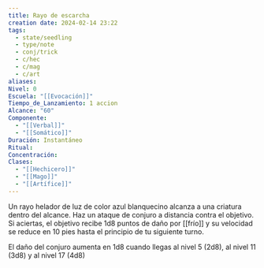```yaml
---
title: Rayo de escarcha
creation date: 2024-02-14 23:22
tags:
  - state/seedling
  - type/note
  - conj/trick
  - c/hec
  - c/mag
  - c/art
aliases: 
Nivel: 0
Escuela: "[[Evocación]]"
Tiempo_de_Lanzamiento: 1 accion
Alcance: "60"
Componente:
  - "[[Verbal]]"
  - "[[Somático]]"
Duración: Instantáneo
Ritual: 
Concentración: 
Clases:
  - "[[Hechicero]]"
  - "[[Mago]]"
  - "[[Artífice]]"
---
```

Un rayo helador de luz de color azul blanquecino alcanza a una criatura dentro del alcance. Haz un ataque de conjuro a distancia contra el objetivo. Si aciertas, el objetivo recibe 1d8 puntos de daño por [[frío]] y su velocidad se reduce en 10 pies hasta el principio de tu siguiente turno.

El daño del conjuro aumenta en 1d8 cuando llegas al nivel 5 (2d8), al nivel 11 (3d8) y al nivel 17 (4d8)

